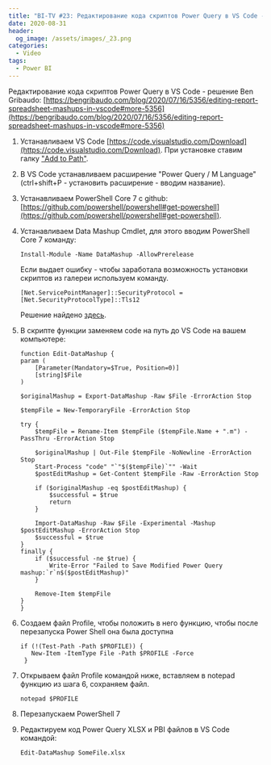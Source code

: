```yaml
---
title: "BI-TV #23: Редактирование кода скриптов Power Query в VS Code - решение Ben Gribaudo"
date: 2020-08-31
header:
  og_image: /assets/images/_23.png
categories:
  - Video
tags:
  - Power BI
---
```

<!-- markdownlint-disable MD040 MD013 -->
Редактирование кода скриптов Power Query в VS Code - решение Ben Gribaudo:
[https://bengribaudo.com/blog/2020/07/16/5356/editing-report-spreadsheet-mashups-in-vscode#more-5356](https://bengribaudo.com/blog/2020/07/16/5356/editing-report-spreadsheet-mashups-in-vscode#more-5356)

1. Устанавливаем VS Code [https://code.visualstudio.com/Download](https://code.visualstudio.com/Download). При установке ставим галку ["Add to Path"](https://s3-eu-central-1.amazonaws.com/nfd/PublicSharebales/addtopath-1598852869.png).

2. В VS Code устанавливаем расширение "Power Query / M Language" (ctrl+shift+P - установить расширение - вводим название).

3. Устанавливаем PowerShell Core 7 c github: [https://github.com/powershell/powershell#get-powershell](https://github.com/powershell/powershell#get-powershell).

4. Устанавливаем Data Mashup Cmdlet, для этого вводим PowerShell Core 7 команду:

    ```
    Install-Module -Name DataMashup -AllowPrerelease
    ```

    Если выдает ошибку - чтобы заработала возможность установки скриптов из галереи используем команду.

    ```
    [Net.ServicePointManager]::SecurityProtocol = [Net.SecurityProtocolType]::Tls12
    ```

    Решение найдено [здесь](https://www.myerrorsandmysolutions.com/unable-to-resolve-package-source-https-www-powershellgallery-com-api-v2/).

6. В скрипте функции заменяем code на путь до VS Code на вашем компьютере:

    ```
    function Edit-DataMashup {
    param (
        [Parameter(Mandatory=$True, Position=0)]
        [string]$File
    )

    $originalMashup = Export-DataMashup -Raw $File -ErrorAction Stop
       
    $tempFile = New-TemporaryFile -ErrorAction Stop
       
    try {
        $tempFile = Rename-Item $tempFile ($tempFile.Name + ".m") -PassThru -ErrorAction Stop

        $originalMashup | Out-File $tempFile -NoNewline -ErrorAction Stop
        Start-Process "code" "`"$($tempFile)`"" -Wait 
        $postEditMashup = Get-Content $tempFile -Raw -ErrorAction Stop
           
        if ($originalMashup -eq $postEditMashup) { 
            $successful = $true
            return
        }
           
        Import-DataMashup -Raw $File -Experimental -Mashup $postEditMashup -ErrorAction Stop
        $successful = $true
    }   
    finally {
        if ($successful -ne $true) {
            Write-Error "Failed to Save Modified Power Query mashup:`r`n$($postEditMashup)"
        }
      
        Remove-Item $tempFile
    }
    }
    ```

7. Создаем файл Profile, чтобы положить в него функцию, чтобы после перезапуска Power Shell она была доступна

    ```
    if (!(Test-Path -Path $PROFILE)) {
       New-Item -ItemType File -Path $PROFILE -Force
     }
    ```

8. Открываем файл Profile командой ниже, вставляем в notepad функцию из шага 6, сохраняем файл.

    ```
    notepad $PROFILE

    ```

9. Перезапускаем PowerShell 7

10. Редактируем код Power Query XLSX и PBI файлов в VS Code командой:

    ```
    Edit-DataMashup SomeFile.xlsx
    ```


<!--
<style>.embed-container { position: relative; padding-bottom: 56.25%; height: 0; overflow: hidden; max-width: 100%; } .embed-container iframe, .embed-container object, .embed-container embed { position: absolute; top: 0; left: 0; width: 100%; height: 100%; }</style><div class='embed-container'><iframe src='https://www.youtube.com/embed/ShOfVylvAbM' frameborder='0' allowfullscreen></iframe></div>
-->